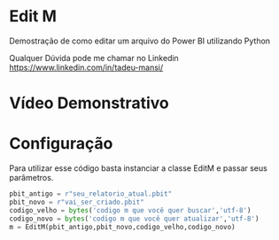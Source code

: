 # Edit M
Demostração de como editar um arquivo do Power BI utilizando Python

Qualquer Dúvida pode me chamar no Linkedin https://www.linkedin.com/in/tadeu-mansi/

# Vídeo Demonstrativo

# Configuração

Para utilizar esse código basta instanciar a classe EditM e passar seus parâmetros.

```python
pbit_antigo = r"seu_relatorio_atual.pbit"
pbit_novo = r"vai_ser_criado.pbit"
codigo_velho = bytes('codigo m que você quer buscar','utf-8')
codigo_novo = bytes('codigo m que você quer atualizar','utf-8')
m = EditM(pbit_antigo,pbit_novo,codigo_velho,codigo_novo)  
```
